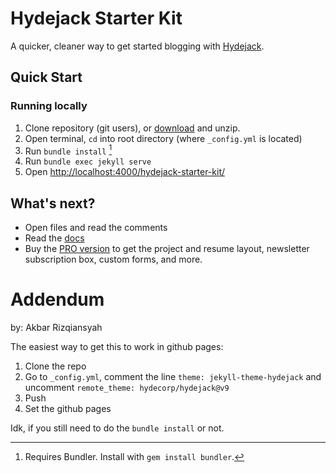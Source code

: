 # Hydejack Starter Kit

A quicker, cleaner way to get started blogging with [Hydejack](https://hydejack.com/).

## Quick Start
### Running locally
1. Clone repository (git users), or [download] and unzip.
2. Open terminal, `cd` into root directory (where `_config.yml` is located)
3. Run `bundle install` [^1]
4. Run `bundle exec jekyll serve`
5. Open <http://localhost:4000/hydejack-starter-kit/>

## What's next?
* Open files and read the comments
* Read the [docs](https://hydejack.com/docs/)
* Buy the [PRO version](https://hydejack.com/download/) to get the project and resume layout, newsletter subscription box, custom forms, and more.

[^1]: Requires Bundler. Install with `gem install bundler`.

[download]: https://github.com/hydecorp/hydejack-starter-kit/archive/master.zip

# Addendum
by: Akbar Rizqiansyah

The easiest way to get this to work in github pages:
1. Clone the repo
1. Go to `_config.yml`, comment the line `theme: jekyll-theme-hydejack` and uncomment `remote_theme: hydecorp/hydejack@v9`
1. Push
1. Set the github pages

Idk, if you still need to do the `bundle install` or not. 
